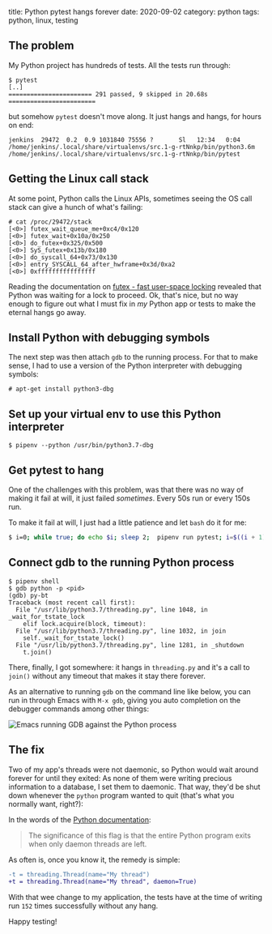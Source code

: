 title: Python pytest hangs forever
date: 2020-09-02
category: python
tags: python, linux, testing

## The problem

My Python project has hundreds of tests. All the tests run through:
```
$ pytest
[..]
======================= 291 passed, 9 skipped in 20.68s ========================
```
but somehow `pytest` doesn't move along. It just hangs and hangs, for
hours on end:

```text
jenkins  29472  0.2  0.9 1031840 75556 ?       Sl   12:34   0:04
/home/jenkins/.local/share/virtualenvs/src.1-g-rtNnkp/bin/python3.6m
/home/jenkins/.local/share/virtualenvs/src.1-g-rtNnkp/bin/pytest
```

## Getting the Linux call stack

At some point, Python calls the Linux APIs, sometimes seeing the OS
call stack can give a hunch of what's failing:
```text
# cat /proc/29472/stack
[<0>] futex_wait_queue_me+0xc4/0x120
[<0>] futex_wait+0x10a/0x250
[<0>] do_futex+0x325/0x500
[<0>] SyS_futex+0x13b/0x180
[<0>] do_syscall_64+0x73/0x130
[<0>] entry_SYSCALL_64_after_hwframe+0x3d/0xa2
[<0>] 0xffffffffffffffff
```

Reading the documentation on [futex - fast user-space
locking](https://man7.org/linux/man-pages/man2/futex.2.html) revealed
that Python was waiting for a lock to proceed. Ok, that's nice, but no
way enough to figure out what I must fix in _my_ Python app or tests
to make the eternal hangs go away.

## Install Python with debugging symbols
The next step was then attach `gdb` to the running process. For that
to make sense, I had to use a version of the Python interpreter with
debugging symbols:

```text
# apt-get install python3-dbg
```

## Set up your virtual env to use this Python interpreter

```text
$ pipenv --python /usr/bin/python3.7-dbg
```

## Get pytest to hang
One of the challenges with this problem, was that there was no way of
making it fail at will, it just failed _sometimes_. Every 50s run or
every 150s run.

To make it fail at will, I just had a little patience and let `bash`
do it for me:
```bash
$ i=0; while true; do echo $i; sleep 2;  pipenv run pytest; i=$((i + 1)) ; done
```

## Connect gdb to the running Python process

```text
$ pipenv shell
$ gdb python -p <pid>
(gdb) py-bt
Traceback (most recent call first):
  File "/usr/lib/python3.7/threading.py", line 1048, in _wait_for_tstate_lock
    elif lock.acquire(block, timeout):
  File "/usr/lib/python3.7/threading.py", line 1032, in join
    self._wait_for_tstate_lock()
  File "/usr/lib/python3.7/threading.py", line 1281, in _shutdown
    t.join()
```
There, finally, I got somewhere: it hangs in `threading.py` and it's a
call to `join()` without any timeout that makes it stay there forever.

As an alternative to running `gdb` on the command line like below, you
can run in through Emacs with `M-x gdb`, giving you auto completion on
the debugger commands among other things:

<img
  src="/graphics/2020/2020-09-02-184709_748x663_scrot.png"
  alt="Emacs running GDB against the Python process"
  title="Emacs running GDB against the Python process"
  class="centered"
/>

## The fix

Two of my app's threads were not daemonic, so Python would wait around
forever for until they exited: As none of them were writing precious
information to a database, I set them to daemonic. That way, they'd be
shut down whenever the `python` program wanted to quit (that's what
you normally want, right?):

In the words of the [Python
documentation](https://docs.python.org/3/library/threading.html#thread-objects):

> The significance of this flag is that the entire Python program
> exits when only daemon threads are left.

As often is, once you know it, the remedy is simple:

```diff
-t = threading.Thread(name="My thread")
+t = threading.Thread(name="My thread", daemon=True)
```

With that wee change to my application, the tests have at the time of
writing run `152` times successfully without any hang.

Happy testing!
